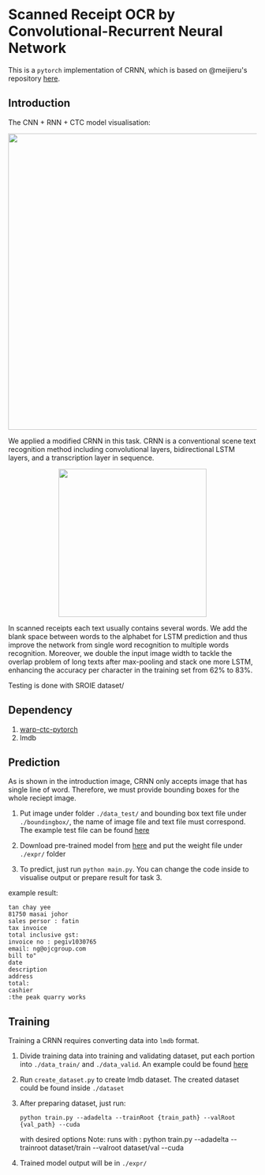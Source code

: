 # Scanned Receipt OCR by Convolutional-Recurrent Neural Network

This is a `pytorch` implementation of CRNN, which is based on @meijieru's repository [here](https://github.com/meijieru/crnn.pytorch).

## Introduction

The CNN + RNN + CTC model visualisation:

<div align=center><img src="../Media/CTC.png" width="600"/></div>

We applied a modified CRNN in this task. CRNN is a conventional scene text recognition method including convolutional layers, bidirectional LSTM layers, and a transcription layer in sequence. 

<div align=center><img src="../Media/CRNN.png" width="300"/></div>

In scanned receipts each text usually contains several words. We add the blank space between words to the alphabet for LSTM prediction and thus improve the network from single word recognition to multiple words recognition. Moreover, we double the input image width to tackle the overlap problem of long texts after max-pooling and stack one more LSTM, enhancing the accuracy per character in the training set from 62% to 83%.

Testing is done with SROIE dataset/

## Dependency

1. [warp-ctc-pytorch](https://github.com/SeanNaren/warp-ctc/tree/pytorch_bindings/pytorch_binding)
2. lmdb

## Prediction

As is shown in the introduction image, CRNN only accepts image that has single line of word. Therefore, we must provide bounding boxes for the whole reciept image.

1. Put image under folder `./data_test/` and bounding box text file under `./boundingbox/`, the name of image file and text file must correspond. The example test file can be found [here](https://drive.google.com/open?id=107WIMIzcD00EycMVy9VGvYiTGr_ySPOj)

2. Download pre-trained model from [here](https://drive.google.com/open?id=1X3_pNnLNEdwEcgiFrtwvc4uYXzkZ9Zjw) and put the weight file under `./expr/` folder 

3. To predict, just run `python main.py`. You can change the code inside to visualise output or prepare result for task 3.

example result:
```
tan chay yee
81750 masai johor
sales persor : fatin
tax invoice
total inclusive gst:
invoice no : pegiv1030765
email: ng@ojcgroup.com
bill to"
date
description
address
total:
cashier
:the peak quarry works
```

## Training

Training a CRNN requires converting data into `lmdb` format.

1. Divide training data into training and validating dataset, put each portion into `./data_train/` and `./data_valid`. An example could be found [here](https://drive.google.com/open?id=1JKLh7Jq1VXVNW1InKJv6xUrc21zCQNpE)

2. Run `create_dataset.py` to create lmdb dataset. The created dataset could be found inside `./dataset`

3. After preparing dataset, just run:
   ```shell
   python train.py --adadelta --trainRoot {train_path} --valRoot {val_path} --cuda
   ```
   with desired options
   Note: runs with : python train.py --adadelta --trainroot dataset/train --valroot dataset/val --cuda

4. Trained model output will be in `./expr/`